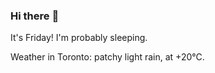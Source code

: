 ### Hi there :wave:

It's Friday! I'm probably sleeping.

Weather in Toronto: patchy light rain, at +20°C.
